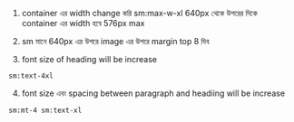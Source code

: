 1. container এর width change করি sm:max-w-xl
   640px থেকে উপরের দিকে container এর width হবে 576px
   max

2. sm মানে 640px এর উপরে image এর উপরে margin top
   8 দিব

3. font size of heading will be increase

```sh
sm:text-4xl

```

4. font size এবং spacing between paragraph and headiing will be increase

```sh
sm:mt-4 sm:text-xl

```
